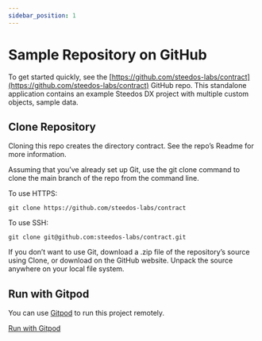 ```yaml
---
sidebar_position: 1
---
```


# Sample Repository on GitHub

To get started quickly, see the [https://github.com/steedos-labs/contract](https://github.com/steedos-labs/contract) GitHub repo. This standalone application contains an example Steedos DX project with multiple custom objects, sample data.

## Clone Repository

Cloning this repo creates the directory contract. See the repo’s Readme for more information.

Assuming that you’ve already set up Git, use the git clone command to clone the main branch of the repo from the command line.

To use HTTPS:

```
git clone https://github.com/steedos-labs/contract
```

To use SSH:

```
git clone git@github.com:steedos-labs/contract.git
```

If you don’t want to use Git, download a .zip file of the repository’s source using Clone, or download on the GitHub website. Unpack the source anywhere on your local file system.

## Run with Gitpod

You can use [Gitpod](https://gitpod.io/) to run this project remotely.

[Run with Gitpod](https://gitpod.io/#https://github.com/steedos-labs/contract)


